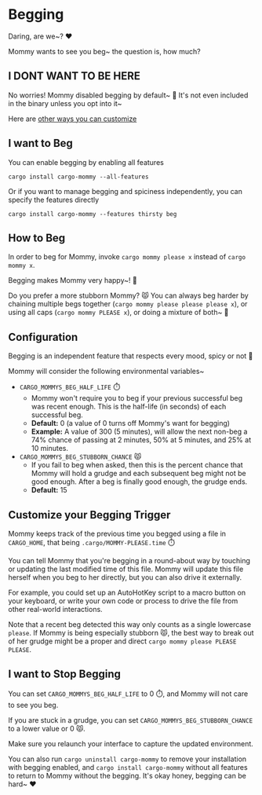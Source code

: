 # Begging 

Daring, are we~? ❤️

Mommy wants to see you beg~ the question is, how much?

## I DONT WANT TO BE HERE

No worries! Mommy disabled begging by default~ 💖 It's not even included in the binary unless you opt into it~

Here are [other ways you can customize](https://faultlore.com/cargo-mommy/book/customize/index.html)

## I want to Beg

You can enable begging by enabling all features

```
cargo install cargo-mommy --all-features
```

Or if you want to manage begging and spiciness independently, you can specify the features directly


```
cargo install cargo-mommy --features thirsty beg
```

## How to Beg

In order to beg for Mommy, invoke `cargo mommy please x` instead of `cargo mommy x`.

Begging makes Mommy very happy~! 💖

Do you prefer a more stubborn Mommy? 😾 You can always beg harder by chaining multiple begs together (`cargo mommy please please please x`), or using all caps (`cargo mommy PLEASE x`), or doing a mixture of both~ 💞


## Configuration


Begging is an independent feature that respects every mood, spicy or not 🥰

Mommy will consider the following environmental variables~

* `CARGO_MOMMYS_BEG_HALF_LIFE` ⏱️
    * Mommy won't require you to beg if your previous successful beg was recent enough. This is the half-life (in seconds) of each successful beg.
    * **Default:** 0 (a value of 0 turns off Mommy's want for begging)
    * **Example:** A value of 300 (5 minutes), will allow the next non-beg a 74% chance of passing at 2 minutes, 50% at 5 minutes, and 25% at 10 minutes.
* `CARGO_MOMMYS_BEG_STUBBORN_CHANCE` 😾
    * If you fail to beg when asked, then this is the percent chance that Mommy will hold a grudge and each subsequent beg might not be good enough. After a beg is finally good enough, the grudge ends.
    * **Default:** 15

## Customize your Begging Trigger

Mommy keeps track of the previous time you begged using a file in `CARGO_HOME`, that being `.cargo/MOMMY-PLEASE.time` ⏱️

You can tell Mommy that you're begging in a round-about way by touching or updating the last modified time of this file. Mommy will update this file herself when you beg to her directly, but you can also drive it externally.

For example, you could set up an AutoHotKey script to a macro button on your keyboard, or write your own code or process to drive the file from other real-world interactions.

Note that a recent beg detected this way only counts as a single lowercase `please`. If Mommy is being especially stubborn 😾, the best way to break out of her grudge might be a proper and direct `cargo mommy please PLEASE PLEASE`.


## I want to Stop Begging

You can set `CARGO_MOMMYS_BEG_HALF_LIFE` to 0 ⏱️, and Mommy will not care to see you beg.

If you are stuck in a grudge, you can set `CARGO_MOMMYS_BEG_STUBBORN_CHANCE` to a lower value or 0 😾. 

Make sure you relaunch your interface to capture the updated environment.

You can also run ```cargo uninstall cargo-mommy``` to remove your installation with begging enabled, and ```cargo install cargo-mommy``` without all features to return to Mommy without the begging. It's okay honey, begging can be hard~ ❤️

